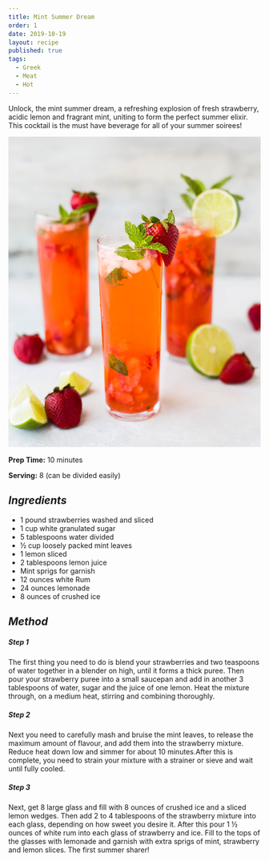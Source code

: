 ```yaml
---
title: Mint Summer Dream
order: 1
date: 2019-10-19
layout: recipe
published: true
tags:
  - Greek
  - Meat
  - Hot
---
```

Unlock, the mint summer dream, a refreshing explosion of fresh strawberry, acidic lemon and fragrant mint, uniting to form the perfect summer elixir. This cocktail is the must have beverage for all of your summer soirees! 

![Strawberry lime mint cocktail](../uploads/whitney-wright-tgqkxqc-t_u-unsplash.jpg "Mint Summer Dream")

**Prep Time:** 10 minutes 

**Serving:** 8 (can be divided easily)

## *Ingredients* 

* 1 pound strawberries washed and sliced
* 1 cup white granulated sugar
* 5 tablespoons water divided
* ½ cup loosely packed mint leaves
* 1 lemon sliced
* 2 tablespoons lemon juice
* Mint sprigs for garnish
* 12 ounces white Rum
* 24 ounces lemonade
* 8 ounces of crushed ice

## *Method* 

##### *Step 1*

The first thing you need to do is blend your strawberries and two teaspoons of water together in a blender on high, until it forms a thick puree. Then pour your strawberry puree into a small saucepan and add in another 3 tablespoons of water, sugar and the juice of one lemon. Heat the mixture through, on a medium heat, stirring and combining thoroughly. 

##### *Step 2*

Next you need to carefully mash and bruise the mint leaves, to release the maximum amount of flavour, and add them into the strawberry mixture. Reduce heat down low and simmer for about 10 minutes.After this is complete, you need to strain your mixture with a strainer or sieve and wait until fully cooled.

##### *Step 3*

Next, get 8 large glass and fill with 8 ounces of crushed ice and a sliced lemon wedges. Then add 2 to 4 tablespoons of the strawberry mixture into each glass, depending on how sweet you desire it. After this pour 1 ½ ounces of white rum into each glass of strawberry and ice. Fill to the tops of the glasses with lemonade and garnish with extra sprigs of mint, strawberry and lemon slices. The first summer sharer!